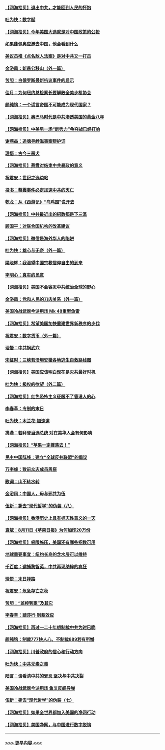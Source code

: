#### [【网海拾贝】退出中共，才能回到人民的怀抱](../pages/nsc993/n12352634.md?t=08242002) 
#### [吐为快：数字赋](../pages/nsc993/n12352317.md?t=08242002) 
#### [【网海拾贝】今年美国大选就是对中国政策的公投](../pages/nsc993/n12350973.md?t=08242002) 
#### [如果蓬佩奥应邀去中国，他会看到什么](../pages/nsc993/n12350945.md?t=08242002) 
#### [美议员推《点名敌人法案》是对中共又一打击](../pages/nsc993/n12350765.md?t=08242002) 
#### [金浴凤：新愚公移山（外一篇）](../pages/nsc993/n12350253.md?t=08242002) 
#### [苦胆：白俄罗斯最新抗议事件的启示](../pages/nsc993/n12349989.md?t=08242002) 
#### [佳月：为何纽约总检察长要解散全美步枪协会](../pages/nsc993/n12349939.md?t=08242002) 
#### [颜纯钩：一个谎言帝国不可能成为现代国家？](../pages/nsc993/n12349898.md?t=08242002) 
#### [【网海拾贝】奥巴马时代是中共渗透美国的黄金八年](../pages/nsc993/n12349284.md?t=08242002) 
#### [【网海拾贝】中美另一场“新势力”争夺战已经打响](../pages/nsc993/n12346998.md?t=08242002) 
#### [谢燕益：追魂寻衅滋事案辩护词](../pages/nsc993/n12346892.md?t=08242002) 
#### [理悟：古今三恶犬](../pages/nsc993/n12345190.md?t=08242002) 
#### [【网海拾贝】蔡霞对结束中共暴政的意义](../pages/nsc993/n12344263.md?t=08242002) 
#### [祝君安：世纪之选边站](../pages/nsc993/n12342382.md?t=08242002) 
#### [投书：蔡霞事件必定加速中共的灭亡](../pages/nsc993/n12341881.md?t=08242002) 
#### [乾龙：从《西游记》“乌鸡国”说开去](../pages/nsc993/n12341690.md?t=08242002) 
#### [【网海拾贝】中共最近出的招数都是下三滥](../pages/nsc993/n12341593.md?t=08242002) 
#### [顾国平：对联合国机构的改革建议](../pages/nsc993/n12339928.md?t=08242002) 
#### [【网海拾贝】微信是海外华人的陷阱](../pages/nsc993/n12338868.md?t=08242002) 
#### [吐为快：雄心与无奈（外一篇）](../pages/nsc993/n12338132.md?t=08242002) 
#### [梁晓辉：我渴望中国宗教信仰自由的到来](../pages/nsc993/n12336657.md?t=08242002) 
#### [李明心：真实的民意](../pages/nsc993/n12336089.md?t=08242002) 
#### [【网海拾贝】美国不会容忍中共统治全球的野心](../pages/nsc993/n12336063.md?t=08242002) 
#### [金浴凤：党和人民的刀肉关系（外一篇）](../pages/nsc993/n12335834.md?t=08242002) 
#### [美国冷战武器今派用场 Mk 48重型鱼雷](../pages/nsc993/n12335354.md?t=08242002) 
#### [【网海拾贝】希望美国加快重建世界新秩序的步伐](../pages/nsc993/n12334224.md?t=08242002) 
#### [祝君安：数字货币（外一篇）](../pages/nsc993/n12334186.md?t=08242002) 
#### [理悟：中共祸武穴](../pages/nsc993/n12333962.md?t=08242002) 
#### [宋征时：三峡若溃坝安徽各地逃生自救路线图](../pages/nsc993/n12332450.md?t=08242002) 
#### [【网海拾贝】美国应该明白现在是灭共最好时机](../pages/nsc993/n12332313.md?t=08242002) 
#### [吐为快：极权的欲望（外二篇）](../pages/nsc993/n12332089.md?t=08242002) 
#### [【网海拾贝】红色恐怖主义征服不了香港人的心](../pages/nsc993/n12329296.md?t=08242002) 
#### [李春草：专制的末日](../pages/nsc993/n12329079.md?t=08242002) 
#### [吐为快：木兰花‧加速道](../pages/nsc993/n12327366.md?t=08242002) 
#### [拂潇：若拜登当选总统 对在美华人会有何影响](../pages/nsc993/n12295996.md?t=08242002) 
#### [【网海拾贝】“苹果一定撑落去！”](../pages/nsc993/n12326784.md?t=08242002) 
#### [民主中国阵线：建立“全球反共联盟”的倡议](../pages/nsc993/n12324177.md?t=08242002) 
#### [万李缘：致前众志成员周庭](../pages/nsc993/n12324635.md?t=08242002) 
#### [歌词：山不转水转](../pages/nsc993/n12324599.md?t=08242002) 
#### [金浴凤：中国人，毋与邪共为伍](../pages/nsc993/n12324257.md?t=08242002) 
#### [伍新：撕去“现代哲学”的伪装（八）](../pages/nsc993/n12324188.md?t=08242002) 
#### [【网海拾贝】香港历史上具有标志性意义的一天](../pages/nsc993/n12324021.md?t=08242002) 
#### [袁斌：8月11日《苹果日报》为何加印20万份](../pages/nsc993/n12323955.md?t=08242002) 
#### [【网海拾贝】极限施压，美国还有哪些招数可用](../pages/nsc993/n12322512.md?t=08242002) 
#### [地球重要事宜：纽约长岛的含水层可以维持](../pages/nsc993/n12321844.md?t=08242002) 
#### [千百度：逮捕黎智英，中共再现纳粹的疯狂](../pages/nsc993/n12321777.md?t=08242002) 
#### [理悟：末日择路](../pages/nsc993/n12320812.md?t=08242002) 
#### [祝君安：危急存亡之秋](../pages/nsc993/n12320795.md?t=08242002) 
#### [苦胆：“监控到家”及其它](../pages/nsc993/n12320751.md?t=08242002) 
#### [李春草：踏莎行·制裁效应](../pages/nsc993/n12318290.md?t=08242002) 
#### [【网海拾贝】再过一二十年想制裁中共为时已晚](../pages/nsc993/n12318195.md?t=08242002) 
#### [颜纯钩：制裁777快人心，不制裁689若有所憾](../pages/nsc993/n12316912.md?t=08242002) 
#### [【网海拾贝】川普政府的信心和行动方向](../pages/nsc993/n12316673.md?t=08242002) 
#### [吐为快：中共元素之毒](../pages/nsc993/n12316547.md?t=08242002) 
#### [陆言：请看清中共的邪恶 坚决与中共决裂](../pages/nsc993/n12315784.md?t=08242002) 
#### [美国冷战武器今派用场 鱼叉反舰导弹](../pages/nsc993/n12316258.md?t=08242002) 
#### [伍新：撕去“现代哲学”的伪装（七）](../pages/nsc993/n12315846.md?t=08242002) 
#### [【网海拾贝】如果全世界都加入美国的净网行动](../pages/nsc993/n12315588.md?t=08242002) 
#### [【网海拾贝】美国净网，与中国进行数字脱钩](../pages/nsc993/n12312813.md?t=08242002) 

----
#### [ >>> 更早内容 <<< ](../indexes/nsc993-earlier.md)
